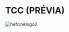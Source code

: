 # TCC (PRÉVIA)

![hefcinelogo2](https://user-images.githubusercontent.com/85528622/197913263-2b6a72a2-9d84-4733-805a-ce168f07fb3e.png)
